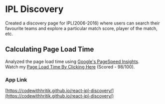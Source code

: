 # IPL Discovery

Created a discovery page for IPL(2006-2016) where users can search their favourite teams and explore a particular match score, player of the match, etc.

## Calculating Page Load Time

Analyzed the page load time using [Google's PageSpeed Insights](https://developers.google.com/speed/pagespeed/insights/).\
Watch my [Page Load Time By Clicking Here](https://developers.google.com/speed/pagespeed/insights/?url=https%3A%2F%2Fcodewithhritik.github.io%2Freact-ipl-discovery%2F&tab=desktop) (Scored - 98/100).

### App Link

[https://codewithhritik.github.io/react-ipl-discovery/](https://codewithhritik.github.io/react-ipl-discovery/)
